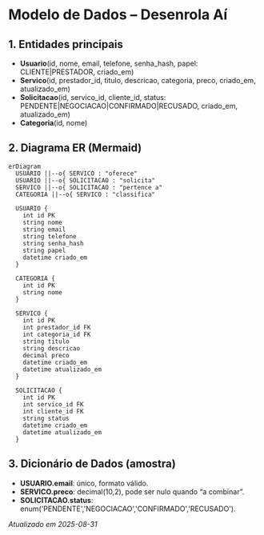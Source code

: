 # Modelo de Dados – Desenrola Aí

## 1. Entidades principais
- **Usuario**(id, nome, email, telefone, senha_hash, papel: CLIENTE|PRESTADOR, criado_em)
- **Servico**(id, prestador_id, titulo, descricao, categoria, preco, criado_em, atualizado_em)
- **Solicitacao**(id, servico_id, cliente_id, status: PENDENTE|NEGOCIACAO|CONFIRMADO|RECUSADO, criado_em, atualizado_em)
- **Categoria**(id, nome)

## 2. Diagrama ER (Mermaid)
```mermaid
erDiagram
  USUARIO ||--o{ SERVICO : "oferece"
  USUARIO ||--o{ SOLICITACAO : "solicita"
  SERVICO ||--o{ SOLICITACAO : "pertence a"
  CATEGORIA ||--o{ SERVICO : "classifica"

  USUARIO {
    int id PK
    string nome
    string email
    string telefone
    string senha_hash
    string papel
    datetime criado_em
  }

  CATEGORIA {
    int id PK
    string nome
  }

  SERVICO {
    int id PK
    int prestador_id FK
    int categoria_id FK
    string titulo
    string descricao
    decimal preco
    datetime criado_em
    datetime atualizado_em
  }

  SOLICITACAO {
    int id PK
    int servico_id FK
    int cliente_id FK
    string status
    datetime criado_em
    datetime atualizado_em
  }
```

## 3. Dicionário de Dados (amostra)
- **USUARIO.email**: único, formato válido.
- **SERVICO.preco**: decimal(10,2), pode ser nulo quando “a combinar”.
- **SOLICITACAO.status**: enum('PENDENTE','NEGOCIACAO','CONFIRMADO','RECUSADO').

_Atualizado em 2025-08-31_
